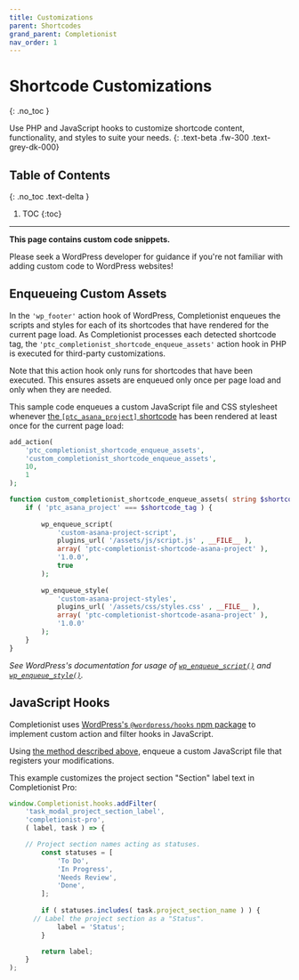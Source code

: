 ```yaml
---
title: Customizations
parent: Shortcodes
grand_parent: Completionist
nav_order: 1
---
```


# Shortcode Customizations
{: .no_toc }

Use PHP and JavaScript hooks to customize shortcode content, functionality, and styles to suite your needs.
{: .text-beta .fw-300 .text-grey-dk-000}

## Table of Contents
{: .no_toc .text-delta }

1. TOC
{:toc}

---

<div class="banner banner-warning">
  <p><strong>This page contains custom code snippets.</strong></p>
  <p>Please seek a WordPress developer for guidance if you're not familiar with adding custom code to WordPress websites!</p>
</div>


## Enqueueing Custom Assets

In the `'wp_footer'` action hook of WordPress, Completionist enqueues the scripts and styles for each of its shortcodes that have rendered for the current page load. As Completionist processes each detected shortcode tag, the `'ptc_completionist_shortcode_enqueue_assets'` action hook in PHP is executed for third-party customizations.

Note that this action hook only runs for shortcodes that have been executed. This ensures assets are enqueued only once per page load and only when they are needed.

This sample code enqueues a custom JavaScript file and CSS stylesheet whenever [the `[ptc_asana_project]` shortcode](/completionist/shortcodes/#ptc_asana_project) has been rendered at least once for the current page load:

```php
add_action(
	'ptc_completionist_shortcode_enqueue_assets',
	'custom_completionist_shortcode_enqueue_assets',
	10,
	1
);

function custom_completionist_shortcode_enqueue_assets( string $shortcode_tag ) {
	if ( 'ptc_asana_project' === $shortcode_tag ) {
    
		wp_enqueue_script(
			'custom-asana-project-script',
			plugins_url( '/assets/js/script.js' , __FILE__ ),
			array( 'ptc-completionist-shortcode-asana-project' ),
			'1.0.0',
			true
		);
    
		wp_enqueue_style(
			'custom-asana-project-styles',
			plugins_url( '/assets/css/styles.css' , __FILE__ ),
			array( 'ptc-completionist-shortcode-asana-project' ),
			'1.0.0'
		);
	}
}
```

*See WordPress's documentation for usage of [`wp_enqueue_script()`](https://developer.wordpress.org/reference/functions/wp_enqueue_script/) and [`wp_enqueue_style()`](https://developer.wordpress.org/reference/functions/wp_enqueue_style/).*

## JavaScript Hooks

Completionist uses [WordPress's `@wordpress/hooks` npm package](https://developer.wordpress.org/block-editor/reference-guides/packages/packages-hooks/) to implement custom action and filter hooks in JavaScript.

Using [the method described above](#enqueueing-custom-assets), enqueue a custom JavaScript file that registers your modifications.

This example customizes the project section "Section" label text in Completionist Pro:

```js
window.Completionist.hooks.addFilter(
	'task_modal_project_section_label',
	'completionist-pro',
	( label, task ) => {

    // Project section names acting as statuses.
		const statuses = [
			'To Do',
			'In Progress',
			'Needs Review',
			'Done',
		];
    
		if ( statuses.includes( task.project_section_name ) ) {
      // Label the project section as a "Status".
			label = 'Status';
		}

		return label;
	}
);
```

